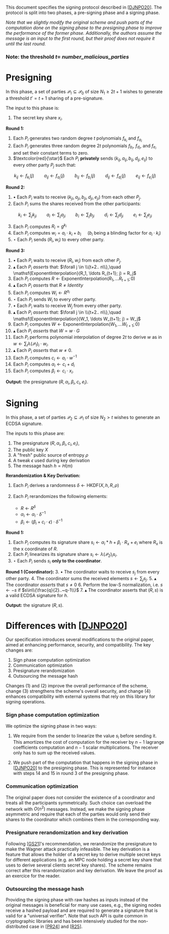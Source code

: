 This document specifies the signing protocol described in [[DJNPO20](https://eprint.iacr.org/2020/501)].
The protocol is split into two phases, a pre-signing phase and a signing phase.

*Note that we slightly modify the original scheme and push parts of the computation done on the signing phase to the presigning phase to improve the performance of the former phase. Additionally, the authors assume the message is an input to the first round, but their proof does not require it until the last round.*

### Note: the threshold $t =$ *number_malicious_parties*

# Presigning

In this phase, a set of parties $\mathcal{P}_1 \subseteq \mathcal{P}_0$
of size $N_1 \geq 2t +1$ wishes to generate a threshold $t' = t + 1$ sharing
of a pre-signature.

The input to this phase is:

1) The secret key share $x_i$.

**Round 1:**

1. Each $P_i$ generates two random degree $t$ polynomials $f_{k_i}$ and $f_{a_i}$
2. Each $P_i$ generates three random degree $2t$ polynomials $f_{b_i}$, $f_{d_i}$, and $f_{e_i}$ and set their constant terms to zero.
3. $\textcolor{red}{\star}$ Each $P_i$ **privately** sends
$(k_{ij}, a_{ij}, b_{ij}, d_{ij}, e_{ij})$ to every other party $P_j$ such that:

$$
k_{ij} \gets f_{k_i}(j) \qquad
a_{ij} \gets f_{a_i}(j) \qquad
b_{ij} \gets f_{b_i}(j) \qquad
d_{ij} \gets f_{d_i}(j) \qquad
e_{ij} \gets f_{e_i}(j)
$$

**Round 2:**

1. $\bullet$ Each $P_i$ waits to receive $(k_{ji}, a_{ji}, b_{ji}, d_{ji}, e_{ji})$ from each other $P_j$.
2. Each $P_i$ sums the shares received from the other participants:

$$
k_i \gets \sum_j k_{ji} \qquad
a_i \gets \sum_j a_{ji} \qquad
b_i \gets \sum_j b_{ji} \qquad
d_i \gets \sum_j d_{ji} \qquad
e_i \gets \sum_j e_{ji}
$$

3. Each $P_i$ computes $R_i = g^{k_i}$
4. Each $P_i$ computes $w_i = a_i \cdot k_i + b_i \quad$ ($b_i$ being a blinding factor for $a_i \cdot k_i$)
5. $\star$ Each $P_i$ sends $(R_i, w_i)$ to every other party.

**Round 3:**

1. $\bullet$ Each $P_i$ waits to receive $(R_i, w_i)$ from each other $P_j$.
2. $\blacktriangle$ Each $P_i$ *asserts* that:
$\forall j \in \\{t+2.. n\\},\quad \mathsf{ExponentInterpolation}(R_1, \ldots R_{t+1}; j) =  R_j$
3. Each $P_i$ computes $R \gets \mathsf{ExponentInterpolation}(R_1, \ldots R_{t+1}; 0)$
4. $\blacktriangle$ Each $P_i$ *asserts* that $R \neq Identity$
5. Each $P_i$ computes $W_i \gets R^{a_i}$
6. $\star$ Each $P_i$ sends $W_i$ to every other party.
7. $\bullet$ Each $P_i$ waits to receive $W_j$ from every other party.
8. $\blacktriangle$ Each $P_i$ *asserts* that:
$\forall j \in \\{t+2.. n\\},\quad \mathsf{ExponentInterpolation}(W_1, \ldots W_{t+1}; j) =  W_j$
9. Each $P_i$ computes $W \gets \mathsf{ExponentInterpolation}(W_1, \ldots W_{t+1}; 0)$
10. $\blacktriangle$ Each $P_i$ *asserts* that $W = w\cdot G$
11. Each $P_i$ performs polynomial interpolation of degree $2t$ to derive $w$ as in $w \gets \sum_i \lambda(\mathcal{P}_1)_i \cdot w_i$.
12. $\blacktriangle$ Each $P_i$ *asserts* that $w \neq 0$.
13. Each $P_i$ computes $c_i \gets a_i \cdot w^{-1}$
14. Each $P_i$ computes $\alpha_i \gets c_i+d_i$
15. Each $P_i$ computes $\beta_i \gets c_i \cdot x_i$.

**Output:** the presignature $(R, \alpha_i, \beta_i, c_i, e_i)$.

# Signing

In this phase, a set of parties $\mathcal{P}_2 \subseteq \mathcal{P}_1$
of size $N_2 > t$ wishes to generate an ECDSA signature.

The inputs to this phase are:
1) The presignature $(R, \alpha_i, \beta_i, c_i, e_i)$,
2) The public key $X$
3) A "fresh" public source of entropy $\rho$
4) A tweak $\epsilon$ used during key derivation
5) The message hash $h= H(m)$

**Rerandomization & Key Derivation:**

1. Each $P_i$ derives a randomness $\delta \gets \mathsf{HKDF}(X, h, R, \rho)$
2. Each $P_i$ rerandomizes the following elements:

    * $R  \gets R^\delta$
    * $\alpha_i \gets \alpha_i \cdot \delta^{-1}$
    * $\beta_i \gets (\beta_i + c_i \cdot \epsilon) \cdot \delta^{-1}$

**Round 1:**
1. Each $P_i$ computes its signature share $s_i \gets \alpha_i * h + \beta_i \cdot R_\mathsf{x} + e_i$ where $R_\mathsf{x}$ is the x coordinate of $R$.
1. Each $P_i$ linearizes its signature share $s_i \gets \lambda(\mathcal{P}_2)_i s_i$.
2. $\star$ Each $P_i$ sends $s_i$ **only to the coordinator**.

**Round 1 (Coordinator):**
3. $\bullet$ The coordinator waits to receive $s_j$ from every other party.
4. The coordinator sums the received elements $s \gets \sum_j s_j$.
5. $\blacktriangle$ The coordinator *asserts* that $s\neq 0$
6. Perform the low-S normalization, i.e. $s \gets -s$ if $s\in\\{\frac{q}{2}..~q-1\\}$
7. $\blacktriangle$ The coordinator asserts that $(R, s)$ is a valid ECDSA signature for $h$.

**Output:** the signature $(R, s)$.


# Differences with [[DJNPO20](https://eprint.iacr.org/2020/501)]

Our specification introduces several modifications to the original paper, aimed at enhancing performance, security, and compatibility. The key changes are:

1. Sign phase computation optimization
2. Communication optimization
3. Presignature rerandomization
4. Outsourcing the message hash

Changes (1) and (2) improve the overall performance of the scheme, change (3) strengthens the scheme's overall security, and change (4) enhances compatibility with external systems that rely on this library for signing operations.

### Sign phase computation optimization
We optimize the signing phase in two ways:
1. We require from the sender to linearize the value $s_i$ before sending it.
This amortizes the cost of computation for the receiver by $n-1$ lagrange coefficients computation and $n-1$ scalar multiplications.
The receiver only has to sum up the received values.

2. We push part of the computation that happens in the signing phase in [[DJNPO20](https://eprint.iacr.org/2020/501)] to the presigning phase.
This is represented for instance with steps 14 and 15 in round 3 of the presigning phase.

### Communication optimization
The original paper does not consider the existence of a coordinator and treats all the participants symmetrically.
Such choice can overload the network with $O(n^2)$ messages. Instead, we make the signing phase asymmetric and require
that each of the parties would only send their shares to the coordinator which combines them in the corresponding way.

### Presignature rerandomization and key derivation
Following [[GS21](https://eprint.iacr.org/2021/1330.pdf)]'s recommendation, we rerandomize the presignature to make the Wagner attack practically infeasible.
The key derivation is a feature that allows the holder of a secret key to derive multiple secret keys for different applications (e.g. an MPC node holding a secret key share that uses to derive several clients secret key shares).
The scheme remains correct after this rerandomization and key derivation. We leave the proof as an exercice for the reader.

### Outsourcing the message hash
Providing the signing phase with raw hashes as inputs instead of the original messages is beneficial for many use cases, e.g., the signing nodes receive a hashed payload and are required to generate a signature that is valid for a "universal verifier". Note that such API is quite common in cryptographic libraries and has been intensively studied for the non-distributed case in [[PR24](https://link.springer.com/chapter/10.1007/978-3-031-57718-5_10)] and [[R25](https://www.research-collection.ethz.ch/bitstream/handle/20.500.11850/729349/uploaded-version.pdf?sequence=1)].